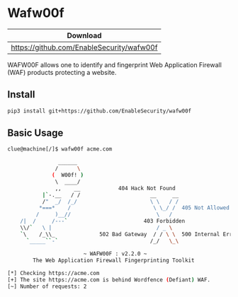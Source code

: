 # Wafw00f

| Download                                  |
| ----------------------------------------- |
| https://github.com/EnableSecurity/wafw00f |

WAFW00F allows one to identify and fingerprint Web Application Firewall (WAF) products protecting a website.

## Install

```bash
pip3 install git+https://github.com/EnableSecurity/wafw00f
```

## Basic Usage

```bash
clue@machine[/]$ wafw00f acme.com

                ______
               /      \
              (  W00f! )
               \  ____/
               ,,    __            404 Hack Not Found
           |`-.__   / /                      __     __
           /"  _/  /_/                       \ \   / /
          *===*    /                          \ \_/ /  405 Not Allowed
         /     )__//                           \   /
    /|  /     /---`                        403 Forbidden
    \\/`   \ |                                 / _ \
    `\    /_\\_              502 Bad Gateway  / / \ \  500 Internal Error
      `_____``-`                             /_/   \_\

                        ~ WAFW00F : v2.2.0 ~
        The Web Application Firewall Fingerprinting Toolkit
    
[*] Checking https://acme.com
[+] The site https://acme.com is behind Wordfence (Defiant) WAF.
[~] Number of requests: 2

```
